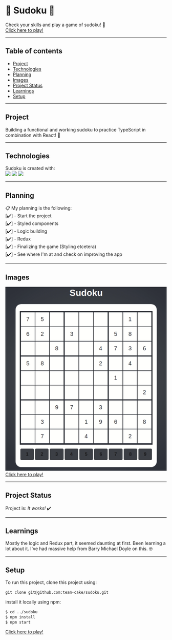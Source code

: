 # :memo: Sudoku :memo:

Check your skills and play a game of sudoku! :monocle_face:  
[Click here to play!](https://team-cake.github.io/sudoku/)

---

## Table of contents

- [Project](#Project)
- [Technologies](#Technologies)
- [Planning](#Planning)
- [Images](#Images)
- [Project Status](#Project-status)
- [Learnings](#Learnings)
- [Setup](#Setup)

---

## Project

Building a functional and working sudoku to practice TypeScript in combination with React! :muscle:

---

## Technologies

Sudoku is created with:  
![](https://img.shields.io/badge/Code-TypeScript-informational?style=plastic&logo=typescript) ![](https://img.shields.io/badge/Tools-Node.js-informational?style=plastic&logo=node-dot-js) ![](https://img.shields.io/badge/Code-React-informational?style=plastic&logo=react)

---

## Planning

:clipboard: My planning is the following:  
[:heavy_check_mark:] - Start the project  
[:heavy_check_mark:] - Styled components  
[:heavy_check_mark:] - Logic building  
[:heavy_check_mark:] - Redux  
[:heavy_check_mark:] - Finalizing the game (Styling etcetera)  
[:heavy_check_mark:] - See where I'm at and check on improving the app


---

## Images

![](https://raw.githubusercontent.com/team-cake/sudoku/readme/gif/sudoku.gif)  
[Click here to play!](https://team-cake.github.io/sudoku/)

---

## Project Status

Project is: _It works!_ :heavy_check_mark:

---

## Learnings

Mostly the logic and Redux part, it seemed daunting at first. Been learning a lot about it. I've had massive help from Barry Michael Doyle on this. :nerd_face:

---

## Setup

To run this project, clone this project using:

```
git clone git@github.com:team-cake/sudoku.git
```

install it locally using npm:

```
$ cd ../sudoku
$ npm install
$ npm start

```

[Click here to play!](https://team-cake.github.io/sudoku/)

